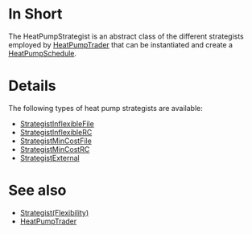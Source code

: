 # In Short

The HeatPumpStrategist is an abstract class of the different strategists employed
by [HeatPumpTrader](../Agents/HeatPumpTrader) that can be instantiated and create
a [HeatPumpSchedule](./HeatPumpSchedule).

# Details

The following types of heat pump strategists are available:

* [StrategistInflexibleFile](./StrategistInflexibleFile(HeatPump))
* [StrategistInflexibleRC](./StrategistInflexibleRC(HeatPump))
* [StrategistMinCostFile](./StrategistMinCostFile(HeatPump))
* [StrategistMinCostRC](./StrategistMinCostRC(HeatPump))
* [StrategistExternal](./StrategistExternal(HeatPump))

# See also

* [Strategist(Flexibility)](./Strategist(Flexibility))
* [HeatPumpTrader](../Agents/HeatPumpTrader)
